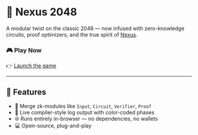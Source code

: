 # 🧩 Nexus 2048

A modular twist on the classic 2048 — now infused with zero-knowledge circuits, proof optimizers, and the true spirit of [Nexus](https://twitter.com/NexusLabs_xyz).

### 🎮 Play Now
👉 [Launch the game](https://purplem0ney.github.io/nexus-2048)

---

## 🔧 Features

- 🧠 Merge zk-modules like `Input`, `Circuit`, `Verifier`, `Proof`
- 📜 Live compiler-style log output with color-coded phases
- 🌐 Runs entirely in-browser — no dependencies, no wallets
- 💻 Open-source, plug-and-play
